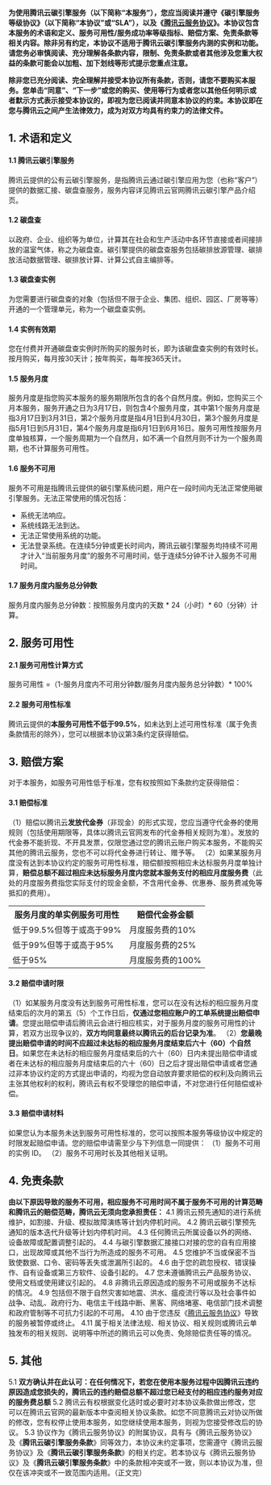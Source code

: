 **为使用腾讯云碳引擎服务（以下简称“本服务”），您应当阅读并遵守《碳引擎服务等级协议》（以下简称“本协议”或“SLA”），以及《[腾讯云服务协议](https://cloud.tencent.com/document/product/301/1967)》。本协议包含本服务的术语和定义、服务可用性/服务成功率等级指标、赔偿方案、免责条款等相关内容。除非另有约定，本协议不适用于腾讯云碳引擎服务内测的实例和功能。请您务必审慎阅读、充分理解各条款内容，限制、免责条款或者其他涉及您重大权益的条款可能会以加粗、加下划线等形式提示您重点注意。**

**除非您已充分阅读、完全理解并接受本协议所有条款，否则，请您不要购买本服务。您单击“同意”、“下一步”或您的购买、使用等行为或者您以其他任何明示或者默示方式表示接受本协议的，即视为您已阅读并同意本协议的约束。本协议即在您与腾讯云之间产生法律效力，成为对双方均具有约束力的法律文件。**

## 1. 术语和定义
#### 1.1 腾讯云碳引擎服务
腾讯云提供的公有云碳引擎服务，是指腾讯云通过碳引擎应用为您（也称“客户”）提供的数据汇接、碳盘查服务，服务内容详见腾讯云官网腾讯云碳引擎产品介绍页。

#### 1.2 碳盘查
以政府、企业、组织等为单位，计算其在社会和生产活动中各环节直接或者间接排放的温室气体，称之为碳盘查。碳引擎提供的碳盘查服务包括碳排放源管理、碳排放活动数据管理、碳排放计算、计算公式自主编排等。

#### 1.3 碳盘查实例
为您需要进行碳盘查的对象（包括但不限于企业、集团、组织、园区、厂房等等）开通的一个管理单元，称为一个碳盘查实例。

#### 1.4 实例有效期
您在付费并开通碳盘查实例时所购买的服务时长，即为该碳盘查实例的有效时长。按月购买，每月按30天计；按年购买，每年按365天计。

#### 1.5 服务月度
服务月度是指您购买本服务的服务期限所包含的各个自然月度。例如，您购买三个月本服务，服务开通之日为3月17日，则包含4个服务月度，其中第1个服务月度是指3月17日到3月31日，第2个服务月度是指4月1日到4月30日，第3个服务月度是指5月1日到5月31日，第4个服务月度是指6月1日到6月16日。服务可用性按服务月度单独核算，一个服务周期为一个自然月，如不满一个自然月则不计为一个服务周期，也不计算服务可用性。

#### 1.6 服务不可用
服务不可用是指腾讯云提供的碳引擎系统问题，用户在一段时间内无法正常使用碳引擎服务。无法正常使用的情况包括：
 - 系统无法响应。
 - 系统线路无法到达。
 - 无法正常使用系统的功能。
 - 无法登录系统。在连续5分钟或更长时间内，腾讯云碳引擎服务均持续不可用才计入“当前服务月度”的服务不可用时间，低于连续5分钟不计入服务不可用时间。

#### 1.7 服务月度内服务总分钟数
服务月度内服务总分钟数：按照服务月度内的天数 * 24（小时）* 60（分钟）计算。

## 2. 服务可用性
#### 2.1 服务可用性计算方式
服务可用性 =（1-服务月度内不可用分钟数/服务月度内服务总分钟数）* 100%

#### 2.2 服务可用性标准
腾讯云提供的**本服务可用性不低于99.5%**，如未达到上述可用性标准（属于免责条款情形的除外），您可以根据本协议第3条约定获得赔偿。

## 3. 赔偿方案
对于本服务，如服务可用性低于标准，您有权按照如下条款约定获得赔偿：

#### 3.1 赔偿标准
（1）赔偿以腾讯云**发放代金券**（非现金）的形式实现，您应当遵守代金券的使用规则（包括使用期限等，具体以腾讯云官网发布的代金券相关规则为准）。发放的代金券不能折现、不开具发票，仅限您通过您的腾讯云账户购买本服务，不能购买其他的腾讯云服务，您也不可以将代金券进行转让、赠予等。
（2）如果某服务月度没有达到本协议约定的服务可用性标准，赔偿额按照相应未达标服务月度单独计算，**赔偿总额不超过相应未达标服务月度内您就本服务支付的相应月度服务费**（此处的月度服务费指您实际支付的现金金额，不含用代金券、优惠券、服务费减免等抵扣的费用）。
<table>
<tr>
<th>服务月度的单实例服务可用性</th>
<th>赔偿代金券金额</th>
</tr>
<tr>
<td>低于99.5%但等于或高于99%</td>
<td>月度服务费的10%</td>
</tr>
<tr>
<td>低于99%但等于或高于95%</td>
<td>月度服务费的25%</td>
</tr>
<tr>
<td>低于95%</td>
<td>月度服务费的100%</td>
</tr>
</table>

#### 3.2 赔偿申请时限
（1）如某服务月度没有达到服务可用性标准，您可以在没有达标的相应服务月度结束后的次月的第五（5）个工作日后，**仅通过您相应账户的工单系统提出赔偿申请**。您提出赔偿申请后腾讯云会进行相应核实，对于服务月度的服务可用性的计算，若双方出现争议的，**双方均同意最终以腾讯云的后台记录为准**。
（2）**您最晚提出赔偿申请的时间不应超过未达标的相应服务月度结束后六十（60）个自然日**。如果您在未达标的相应服务月度结束后的六十（60）日内未提出赔偿申请或者在未达标的相应服务月度结束后的六十（60）日之后才提出赔偿申请或者您通过非本协议约定的方式提出申请的，均视为您自动放弃要求赔偿的权利及向腾讯云主张其他权利的权利，腾讯云有权不受理您的赔偿申请，不对您进行任何赔偿或补偿。

#### 3.3 赔偿申请材料
如果您认为本服务未达到服务可用性标准的，您可以按照本服务等级协议中规定的时限发起赔偿申请。您的赔偿申请需至少与下列信息一同提供：
（1）服务不可用的实例 ID。
（2）服务不可用时长及其他相关证明。

## 4. 免责条款
**由以下原因导致的服务不可用，相应服务不可用时间不属于服务不可用的计算范畴和腾讯云的赔偿范畴，腾讯云无须向您承担责任：**
4.1 腾讯云预先通知的进行系统维护，如割接、升级、模拟故障演练等计划内停机时间。
4.2 腾讯云碳引擎预先通知的版本迭代升级等计划内停机时间。
4.3 任何腾讯云所属设备以外的网络、设备故障或配置调整引起的。
4.4 与碳引擎数据汇接接口对接的您的自有应用接口，出现故障或其他不当行为所造成的服务不可用。
4.5 您维护不当或保密不当致使数据、口令、密码等丢失或泄漏所引起的。
4.6 由于您的疏忽授权、错误操作、自有设备或第三方软件、设备引起的。
4.7 您未遵循腾讯云产品服务协议、使用文档或使用建议引起的。
4.8 非腾讯云原因造成的服务不可用或服务不达标的情况。
4.9 包括但不限于自然灾害如地震、洪水、瘟疫流行等以及社会事件如战争、动乱、政府行为、电信主干线路中断、黑客、网络堵塞、电信部门技术调整和政府管制等不可抗力引起的不可用。
4.10 由于您违反《[腾讯云服务协议](https://cloud.tencent.com/document/product/301/1967)》导致的服务被暂停或终止。
4.11 属于相关法律法规、相关协议、相关规则或腾讯云单独发布的相关规则、说明等中所述的腾讯云可以免责、免除赔偿责任等的情况。

## 5. 其他

5.1 **双方确认并在此认可：在任何情况下，若您在使用本服务过程中因腾讯云违约原因造成您损失的，腾讯云的违约赔偿总额不超过您已经支付的相应违约服务对应的服务费总额**
5.2 腾讯云有权根据变化适时或必要时对本协议条款做出修改，您可以在腾讯云官网的最新版本中查阅相关协议条款。如您不同意腾讯云对协议所做的修改，您有权停止使用本服务，如您继续使用本服务，则视为您接受修改后的协议。
5.3 协议作为《腾讯云服务协议》的附属协议，具有与《腾讯云服务协议》及《**腾讯云碳引擎服务条款**》同等效力，本协议未约定事项，您需遵守《腾讯云服务协议》及《**腾讯云碳引擎服务条款**》的相关约定。若本协议与《腾讯云服务协议》及《**腾讯云碳引擎服务条款**》中的条款相冲突或不一致，则以本协议为准，但仅在该冲突或不一致范围内适用。（正文完）
